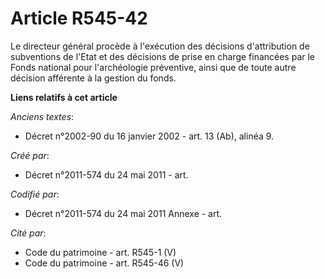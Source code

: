 # Article R545-42

Le directeur général procède à l'exécution des décisions d'attribution de subventions de l'Etat et des décisions de prise en
charge financées par le Fonds national pour l'archéologie préventive, ainsi que de toute autre décision afférente à la
gestion du fonds.

**Liens relatifs à cet article**

_Anciens textes_:

  - Décret n°2002-90 du 16 janvier 2002 - art. 13 (Ab), alinéa 9.

_Créé par_:

  - Décret n°2011-574 du 24 mai 2011  - art.

_Codifié par_:

  - Décret n°2011-574 du 24 mai 2011 Annexe - art.

_Cité par_:

  - Code du patrimoine - art. R545-1 (V)
  - Code du patrimoine - art. R545-46 (V)
